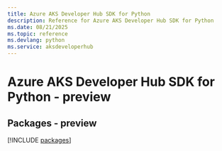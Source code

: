 ```yaml
---
title: Azure AKS Developer Hub SDK for Python
description: Reference for Azure AKS Developer Hub SDK for Python
ms.date: 08/21/2025
ms.topic: reference
ms.devlang: python
ms.service: aksdeveloperhub
---
```

# Azure AKS Developer Hub SDK for Python - preview
## Packages - preview
[!INCLUDE [packages](aks-developer-hub-index.md)]